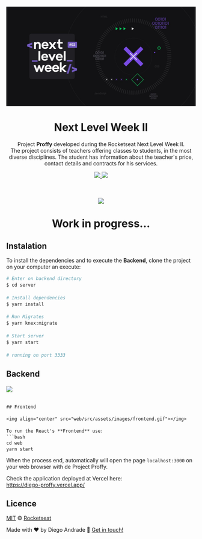 <img src="web/src/assets/images/nextlevelweek2.png" align="center"></img>
<h1 align="center">Next Level Week II</h1>
<p align="center">Project <strong>Proffy</strong> developed during the Rocketseat Next Level Week II.
  <br/>
  The project consists of teachers offering classes to students, in the most diverse disciplines. The student has information about the teacher's price, contact details and contracts for his services.
</p>

<p align="center">
  <a aria-label="NodeJs version" href="https://github.com/nodejs/node/blob/master/doc/changelogs/CHANGELOG_V12.md#12.14.1">
    <img src="https://img.shields.io/badge/node.js@lts-12.14.1-informational?logo=Node.JS"></img>
  </a>
  <a aria-label="ReactJs version" href="https://github.com/facebook/react/blob/master/CHANGELOG.md#16120-november-14-2019">
    <img src="https://img.shields.io/badge/react-16.12.0-informational?logo=react"></img>
  </a>
</p>
<h1 align="center">
  <img src="web/src/assets/images/construcao.gif"></img>
  <p align="center"> <strong>Work in progress...</strong> </p>
</h1>


## Instalation
To install the dependencies and to execute the **Backend**, clone the project on your computer an execute:
```bash
# Enter on backend directory
$ cd server

# Install dependencies
$ yarn install

# Run Migrates
$ yarn knex:migrate

# Start server
$ yarn start

# running on port 3333
```

## Backend

<img align="center" src="web/src/assets/backend.gif" width="600px"></img>
```

## Frontend

<img align="center" src="web/src/assets/images/frontend.gif"></img>

To run the React's **Frontend** use:
```bash
cd web
yarn start
```
When the process end, automatically will open the page `localhost:3000` on your web browser with de Project Proffy.

Check the application deployed at Vercel here:    
https://diego-proffy.vercel.app/

## Licence

[MIT](./LICENSE) &copy; [Rocketseat](https://rocketseat.com.br/)

Made with ♥ by Diego Andrade :wave: [Get in touch!](https://www.linkedin.com/in/diego-rodrigo-de-andrade-98a0271a0/)
